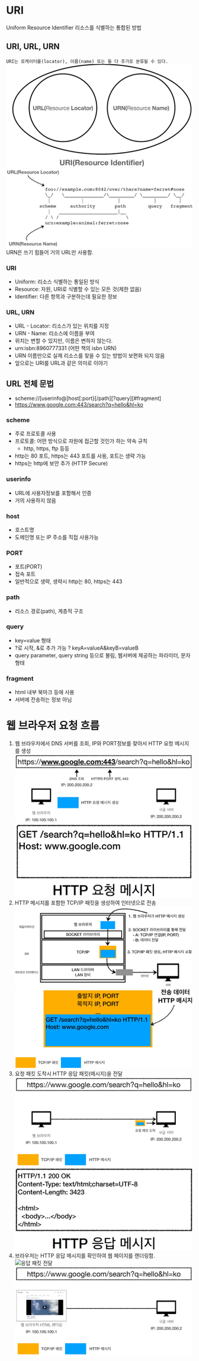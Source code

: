 # URI

Uniform Resource Identifier 리소스를 식별하는 통합된 방법

## URI, URL, URN

`URI는 로케이터를(locator), 이름(name) 또는 둘 다 추가로 분류될 수 있다.`
![URI, URL, URN](../static/image/0CCF153E2FB5303AFDFC8053B3DEF4138E2287200D230ACD040E11574711FD0B.JPG)
![URL과 URN](../static/image/57EF84C01B76DC897E6A1D6B53165D9605C1778F1487A5676EC9F58863262186.JPG)
URN은 쓰기 힘들어 거의 URL만 사용함.

### URI

- Uniform: 리소스 식별하는 통일된 방식
- Resource: 자원, URI로 식별할 수 있는 모든 것(제한 없음)
- Identifier: 다른 항목과 구분하는데 필요한 정보

### URL, URN

- URL - Locator: 리소스가 있는 위치를 지정
- URN - Name: 리소스에 이름을 부여
- 위치는 변할 수 있지만, 이름은 변하지 않는다.
- urn:isbn:8960777331 (어떤 책의 isbn URN)
- URN 이름만으로 실제 리소스를 찾을 수 있는 방법이 보편화 되지 않음
- 앞으로는 URI를 URL과 같은 의미로 이야기

## URL 전체 문법

- scheme://[userinfo@]host[:port}[/path][?query][#fragment]
- https://www.google.com:443/search?q=hello&hl=ko

### scheme

- 주로 프로토콜 사용
- 프로토콜: 어떤 방식으로 자원에 접근할 것인가 하는 약속 규칙
  - http, https, ftp 등등
- http는 80 포트, https는 443 포트를 사용, 포트는 생략 가능
- https는 http에 보안 추가 (HTTP Secure)

### userinfo

- URL에 사용자정보를 포함해서 인증
- 거의 사용하지 않음

### host

- 호스트명
- 도메인명 또는 IP 주소를 직접 사용가능

### PORT

- 포트(PORT)
- 접속 포트
- 일반적으로 생략, 생략시 http는 80, https는 443

### path

- 리소스 경로(path), 계층적 구조

### query

- key=value 형태
- ?로 시작, &로 추가 가능 ? keyA=valueA&keyB=valueB
- query parameter, query string 등으로 불림, 웹서버에 제공하는 파라미터, 문자 형태

### fragment

- html 내부 북마크 등에 사용
- 서버에 전송하는 정보 아님

# 웹 브라우저 요청 흐름

1. 웹 브라우저에서 DNS 서버를 조회, IP와 PORT정보를 찾아서 HTTP 요청 메시지를 생성
   ![HTTP 요청 메시지 생성](../static/image/DF53395B3993D62D77FD65D7496206BCF28990FFFC4316032EA08607273C6A9C.JPG)
   ![HTTP 요청 메시지](../static/image/37CE95FD78B20B15B43A115E7270445E638F0726273C3EB6B2C351745FB67BD3.JPG)
2. HTTP 메시지를 포함한 TCP/IP 패킷을 생성하여 인터넷으로 전송
   ![HTTP 메시지 전송](../static/image/4EF89C37CC9751E0906D2D1E62CC0919F637804B371FE968ED6FC43F381AB5BB.JPG)
   ![패킷 생성](../static/image/82629313E2C21DDA1A431D845654871FC5EE3F6188EBAFBBDD54A391A29559C5.JPG)
3. 요청 패킷 도착시 HTTP 응답 패킷(메시지)을 전달
   ![HTTP 요청 패킷 도착](../static/image/B92D29169F7F62E1A9476BB3C5B0B3CE12C33C11525FED39AD6B702387A55D43.JPG)
   ![HTTP 응답 메시지](../static/image/7A31E2A61EF2408115BBF4DE12CB8704EF80015D671442FA8C3DD0A12478AAD7.JPG)
4. 브라우저는 HTTP 응답 메시지를 확인하여 웹 페이지를 랜더링함.
   ![응답 패킷 전달](../static/image/D6F480C5A250FA690BF763B8C0D6621BFA816243431CCFD02C0DB2F3B913DF54)
   ![웹 브라우저 HTML 랜더링](../static/image/F54231E1A5742AB0E6B6AD25E6E102940CF63EA14459A9317C52892773870034.JPG)

